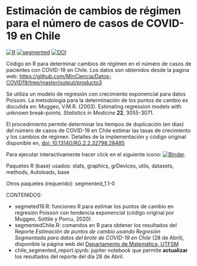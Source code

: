 # Estimación de cambios de régimen para el número de casos de COVID-19 en Chile

[![R](https://img.shields.io/badge/Made%20with-R%20under%20development-success)](https://cran.r-project.org/)
[![segmented](https://img.shields.io/badge/segmented-1.1--0-red)](https://cran.r-project.org/package=segmented)
[![DOI](https://img.shields.io/badge/DOI-10.10.13140/RG.2.2.32798.28485-blue)](http://doi.org/10.13140/RG.2.2.32798.28485)

Código en R para determinar cambios de régimen en el número de casos de pacientes con
COVID-19 en Chile. Los datos son obtenidos desde la pagina web:
https://github.com/MinCiencia/Datos-COVID19/tree/master/output/producto3

Se utiliza un modelo de regresión con crecimiento exponencial para datos Poisson. La metodología
para la determinación de los puntos de cambio es discutida en: Muggeo, V.M.R. (2003). Estimating regression models with unknown break-points. *Statistics in Medicine* **22**, 3055-3071.

El procedimiento permite determinar los tiempos de duplicación (en días) del número de casos de COVID-19 en Chile
estimar las tasas de crecimiento y los cambios de régimen. Detalles de la implementación y código original
disponible en, [doi: 10.13140/RG.2.2.32798.28485](http://doi.org/10.13140/RG.2.2.32798.28485)

Para ejecutar interactivamente hacer click en el siguiente icono: [![Binder](https://mybinder.org/badge_logo.svg)](https://mybinder.org/v2/gh/aoguedao/COVID-19/master?urlpath=lab).

Paquetes R (base) usados: stats, graphics, grDevices, utils, datasets, methods, Autoloads, base

Otros paquetes (requerido): segmented_1.1-0

CONTENIDOS:
- segmeted19.R: funciones R para estimar los puntos de cambio en regresión Poisson con tendencia exponencial (código original por Muggeo, Sottile y Porcu, 2020).
- segmentedChile.R: comandos en R para obtener los resultados del Reporte *Estimación de puntos de cambio usando Regresión Segmentada para datos del brote de COVID-19 en Chile* (28 de Abril), disponible la página web del [Departamento de Matemática, UTFSM](http://matematica.usm.cl/covid-19-en-chile)
- chile_segmented_report.ipynb: jupiter notebook que permite **actualizar** los resultados del reporte del día 28 de Abril.
